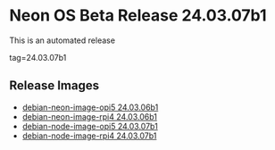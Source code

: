 # Neon OS Beta Release 24.03.07b1
This is an automated release

tag=24.03.07b1

## Release Images
- [debian-neon-image-opi5 24.03.06b1](https://2222.us/app/files/neon_images/core/opi5/dev/debian-neon-image-opi5_2024-03-06_21_25.img.xz)
- [debian-neon-image-rpi4 24.03.06b1](https://2222.us/app/files/neon_images/core/rpi4/dev/debian-neon-image-rpi4_2024-03-06_21_25.img.xz)
- [debian-node-image-opi5 24.03.07b1](https://2222.us/app/files/neon_images/node/opi5/dev/debian-node-image-opi5_2024-03-07_00_09.img.xz)
- [debian-node-image-rpi4 24.03.07b1](https://2222.us/app/files/neon_images/node/rpi4/dev/debian-node-image-rpi4_2024-03-07_00_09.img.xz)
